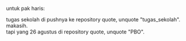 untuk pak haris: <br>
<p>
 tugas sekolah di pushnya ke repository quote, unquote "tugas_sekolah". <br>
 makasih.
 <br>
 tapi yang 26 agustus di repository quote, unquote "PBO".
</p>
